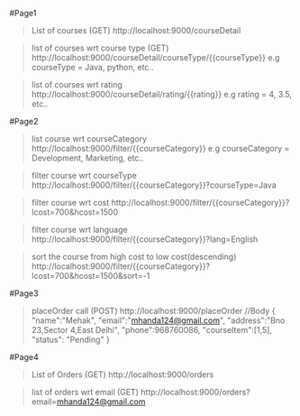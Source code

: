 #Page1
>List of courses (GET)
http://localhost:9000/courseDetail

>list of courses wrt course type (GET)
http://localhost:9000/courseDetail/courseType/{{courseType}}
e.g
    courseType = Java, python, etc..

>list of courses wrt rating
http://localhost:9000/courseDetail/rating/{{rating}}
e.g
    rating = 4, 3.5, etc..

#Page2
>list course wrt courseCategory
http://localhost:9000/filter/{{courseCategory}}
e.g
    courseCategory = Development, Marketing, etc..

>filter course wrt courseType
http://localhost:9000/filter/{{courseCategory}}?courseType=Java

>filter course wrt cost
http://localhost:9000/filter/{{courseCategory}}?lcost=700&hcost=1500

>filter course wrt language
http://localhost:9000/filter/{{courseCategory}}?lang=English

>sort the course from high cost to low cost(descending)
http://localhost:9000/filter/{{courseCategory}}?lcost=700&hcost=1500&sort=-1

#Page3
>placeOrder call (POST)
http://localhost:9000/placeOrder
//Body
{
    "name":"Mehak",
    "email":"mhanda124@gmail.com",
    "address":"Bno 23,Sector 4,East Delhi",
    "phone":968760086,
    "courseItem":[1,5],
    "status": "Pending"
}

#Page4
>List of Orders (GET)
http://localhost:9000/orders

>list of orders wrt email (GET)
http://localhost:9000/orders?email=mhanda124@gmail.com


